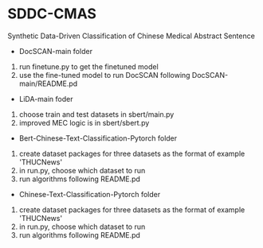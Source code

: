 # SDDC-CMAS
Synthetic Data-Driven Classification of Chinese Medical Abstract Sentence
* DocSCAN-main folder
1. run finetune.py to get the finetuned model
2. use the fine-tuned model to run DocSCAN following DocSCAN-main/README.pd 
* LiDA-main foder
1. choose train and test datasets in sbert/main.py
2. improved MEC logic is in sbert/sbert.py 
* Bert-Chinese-Text-Classification-Pytorch folder
1. create dataset packages for three datasets as the format of example 'THUCNews' 
2. in run.py, choose which dataset to run
3. run algorithms following README.pd 
* Chinese-Text-Classification-Pytorch folder
1. create dataset packages for three datasets as the format of example 'THUCNews' 
2. in run.py, choose which dataset to run
3. run algorithms following README.pd 
